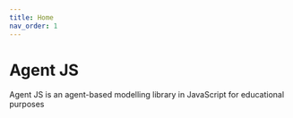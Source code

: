 ```yaml
---
title: Home
nav_order: 1
---
```


# Agent JS

Agent JS is an agent-based modelling library in JavaScript for educational purposes